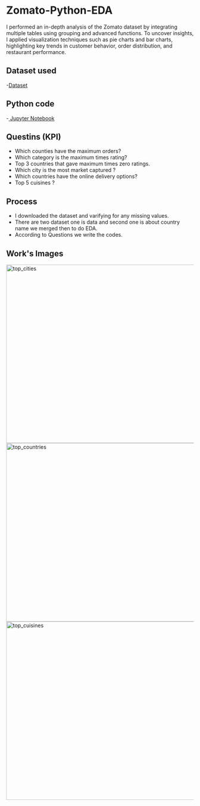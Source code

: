 # Zomato-Python-EDA
I performed an in-depth analysis of the Zomato dataset by integrating multiple tables using grouping and advanced functions. To uncover insights, I applied visualization techniques such as pie charts and bar charts, highlighting key trends in customer behavior, order distribution, and restaurant performance.

## Dataset used
-<a href="https://github.com/AsheeshSinghrajput/Zomato-Python-EDA/blob/main/zomato.csv">Dataset</a>

## Python code
-<a href="https://github.com/AsheeshSinghrajput/Zomato-Python-EDA/blob/main/Zomato%20Exploratory%20Data%20Analysis.ipynb"> Jupyter Notebook</a>

## Questins (KPI)
- Which counties have the maximum orders?
- Which category is the maximum times rating?
- Top 3 countries that gave maximum times zero ratings.
- Which city is the most market captured ?
- Which countries have the online delivery options?
- Top 5 cuisines ?

## Process
- I downloaded the dataset and varifying for any missing values.
- There are two dataset one is data and second one is about country name we merged then to do EDA.
- According to Questions we write the codes.

## Work's Images
<img width="640" height="480" alt="top_cities" src="https://github.com/user-attachments/assets/d3ea9ecc-76db-4936-ae9d-52af6dffec25" />
<img width="640" height="480" alt="top_countries" src="https://github.com/user-attachments/assets/d6537414-fe16-43d3-8257-f564361a2356" />
<img width="640" height="480" alt="top_cuisines" src="https://github.com/user-attachments/assets/adecf55d-572b-4c51-b8d3-f4cd9672725d" />





